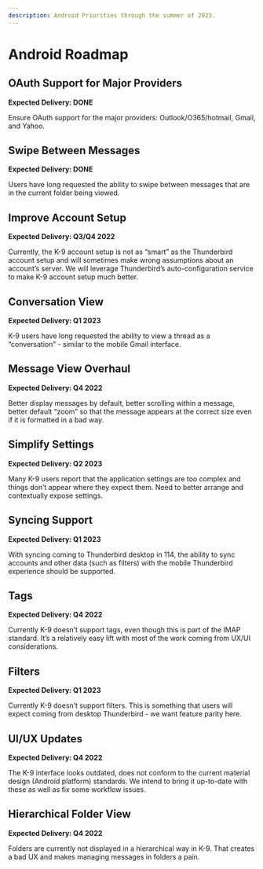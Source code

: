 ```yaml
---
description: Android Priorities through the summer of 2023.
---
```


# Android Roadmap

## OAuth Support for Major Providers

**Expected Delivery: DONE**

Ensure OAuth support for the major providers: Outlook/O365/hotmail, Gmail, and Yahoo.

## Swipe Between Messages

**Expected Delivery: DONE**

Users have long requested the ability to swipe between messages that are in the current folder being viewed.

## Improve Account Setup

**Expected Delivery: Q3/Q4 2022**

Currently, the K-9 account setup is not as “smart” as the Thunderbird account setup and will sometimes make wrong assumptions about an account’s server. We will leverage Thunderbird’s auto-configuration service to make K-9 account setup much better.

## Conversation View

**Expected Delivery: Q1 2023**

K-9 users have long requested the ability to view a thread as a “conversation” - similar to the mobile Gmail interface.

## Message View Overhaul

**Expected Delivery: Q4 2022**

Better display messages by default, better scrolling within a message, better default “zoom” so that the message appears at the correct size even if it is formatted in a bad way.

## Simplify Settings

**Expected Delivery: Q2 2023**

Many K-9 users report that the application settings are too complex and things don’t appear where they expect them. Need to better arrange and contextually expose settings.

## Syncing Support

**Expected Delivery: Q1 2023**

With syncing coming to Thunderbird desktop in 114, the ability to sync accounts and other data (such as filters) with the mobile Thunderbird experience should be supported.

## **Tags**

&#x20;**Expected Delivery: Q4 2022**

Currently K-9 doesn’t support tags, even though this is part of the IMAP standard. It’s a relatively easy lift with most of the work coming from UX/UI considerations.

## **Filters**

**Expected Delivery: Q1 2023**

Currently K-9 doesn’t support filters. This is something that users will expect coming from desktop Thunderbird - we want feature parity here.

## **UI/UX Updates**

**Expected Delivery: Q4 2022**

The K-9 interface looks outdated, does not conform to the current material design (Android platform) standards. We intend to bring it up-to-date with these as well as fix some workflow issues.

## Hierarchical Folder View

**Expected Delivery: Q4 2022**

Folders are currently not displayed in a hierarchical way in K-9. That creates a bad UX and makes managing messages in folders a pain.
